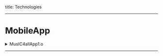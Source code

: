 title: Technologies

- - - 

# MobileApp
<details>
  <summary>MusIC4allApp1.o</summary>
  
  <summary>MusIC4allApp2.0</summary>
  
  ## Heading
  1. A numbered
  2. list
     * With some
     * Sub bullets
</details>

- - - 
